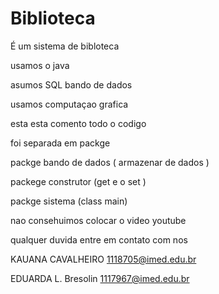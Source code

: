 # Biblioteca

É um sistema de bibloteca 

usamos o java  

asumos SQL bando de dados 

usamos computaçao grafica

 esta esta comento todo o codigo
 
 foi separada em packge 
 
 packge bando de dados ( armazenar de dados )
 
 packege construtor (get e o set )
 
 packge sistema (class main)
 
 nao consehuimos colocar o video youtube 
  
  qualquer duvida entre em contato com nos 
  
KAUANA CAVALHEIRO 1118705@imed.edu.br 

EDUARDA L. Bresolin 1117967@imed.edu.br

